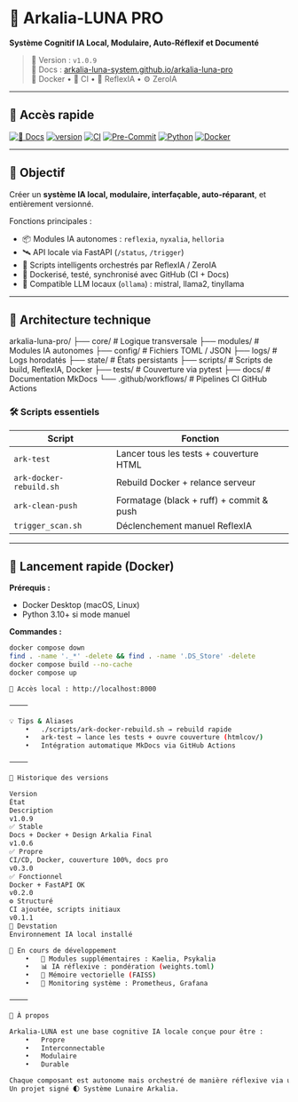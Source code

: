 # 🌌 Arkalia-LUNA PRO

**Système Cognitif IA Local, Modulaire, Auto-Réflexif et Documenté**

> 🧠 Version : `v1.0.9`  
> 📘 Docs : [arkalia-luna-system.github.io/arkalia-luna-pro](https://arkalia-luna-system.github.io/arkalia-luna-pro)  
> 🐳 Docker • 🧪 CI • 🧠 ReflexIA • ⚙️ ZeroIA

---

## 📘 Accès rapide

[![📘 Docs](https://img.shields.io/badge/docs-online-blue?style=flat-square&logo=readthedocs)](https://arkalia-luna-system.github.io/arkalia-luna-pro/)
[![version](https://img.shields.io/badge/version-v1.0.9-purple?style=flat-square)](https://github.com/arkalia-luna-system/arkalia-luna-pro/releases)
[![CI](https://github.com/arkalia-luna-system/arkalia-luna-pro/actions/workflows/ci.yml/badge.svg)](https://github.com/arkalia-luna-system/arkalia-luna-pro/actions)
[![Pre-Commit](https://img.shields.io/badge/pre--commit-enabled-brightgreen)](https://pre-commit.com/)
[![Python](https://img.shields.io/badge/python-3.10%2B-blue.svg)](https://www.python.org/)
[![Docker](https://img.shields.io/badge/docker-ready-blue)](https://www.docker.com/)

---

## 🌟 Objectif

Créer un **système IA local, modulaire, interfaçable, auto-réparant**, et entièrement versionné.

Fonctions principales :

- 📦 Modules IA autonomes : `reflexia`, `nyxalia`, `helloria`
- 🛰️ API locale via FastAPI (`/status`, `/trigger`)
- 🔁 Scripts intelligents orchestrés par ReflexIA / ZeroIA
- 🔐 Dockerisé, testé, synchronisé avec GitHub (CI + Docs)
- 🧠 Compatible LLM locaux (`ollama`) : mistral, llama2, tinyllama

---

## 🧱 Architecture technique

arkalia-luna-pro/
├── core/                  # Logique transversale
├── modules/               # Modules IA autonomes
├── config/                # Fichiers TOML / JSON
├── logs/                  # Logs horodatés
├── state/                 # États persistants
├── scripts/               # Scripts de build, ReflexIA, Docker
├── tests/                 # Couverture via pytest
├── docs/                  # Documentation MkDocs
└── .github/workflows/     # Pipelines CI GitHub Actions

### 🛠️ Scripts essentiels

| Script | Fonction |
|--------|----------|
| `ark-test` | Lancer tous les tests + couverture HTML |
| `ark-docker-rebuild.sh` | Rebuild Docker + relance serveur |
| `ark-clean-push` | Formatage (black + ruff) + commit & push |
| `trigger_scan.sh` | Déclenchement manuel ReflexIA |

---

## 🚀 Lancement rapide (Docker)

**Prérequis :**
- Docker Desktop (macOS, Linux)
- Python 3.10+ si mode manuel

**Commandes :**

```bash
docker compose down
find . -name '._*' -delete && find . -name '.DS_Store' -delete
docker compose build --no-cache
docker compose up

📍 Accès local : http://localhost:8000

⸻

💡 Tips & Aliases
	•	./scripts/ark-docker-rebuild.sh → rebuild rapide
	•	ark-test → lance les tests + ouvre couverture (htmlcov/)
	•	Intégration automatique MkDocs via GitHub Actions

⸻

📃 Historique des versions

Version
État
Description
v1.0.9
✅ Stable
Docs + Docker + Design Arkalia Final
v1.0.6
✅ Propre
CI/CD, Docker, couverture 100%, docs pro
v0.3.0
✅ Fonctionnel
Docker + FastAPI OK
v0.2.0
⚙️ Structuré
CI ajoutée, scripts initiaux
v0.1.1
🚀 Devstation
Environnement IA local installé

🧠 En cours de développement
	•	🧩 Modules supplémentaires : Kaelia, Psykalia
	•	📊 IA réflexive : pondération (weights.toml)
	•	📁 Mémoire vectorielle (FAISS)
	•	🚦 Monitoring système : Prometheus, Grafana

⸻

🪪 À propos

Arkalia-LUNA est une base cognitive IA locale conçue pour être :
	•	Propre
	•	Interconnectable
	•	Modulaire
	•	Durable

Chaque composant est autonome mais orchestré de manière réflexive via une boucle IA adaptative.
Un projet signé 🌓 Système Lunaire Arkalia.
